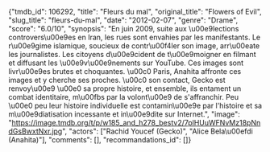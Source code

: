 {"tmdb_id": 106292, "title": "Fleurs du mal", "original_title": "Flowers of Evil", "slug_title": "fleurs-du-mal", "date": "2012-02-07", "genre": "Drame", "score": "6.0/10", "synopsis": "En juin 2009, suite aux \u00e9lections controvers\u00e9es en Iran, les rues sont envahies par les manifestants. Le r\u00e9gime islamique, soucieux de contr\u00f4ler son image, arr\u00eate les journalistes. Les citoyens d\u00e9cident de t\u00e9moigner en filmant et diffusant les \u00e9v\u00e9nements sur YouTube. Ces images sont livr\u00e9es brutes et choquantes. \u00c0 Paris, Anahita affronte ces images et y cherche ses proches. \u00c0 son contact, Gecko est renvoy\u00e9 \u00e0 sa propre histoire, et ensemble, ils entament un combat identitaire, m\u00fbs par la volont\u00e9 de s'affranchir. Peu \u00e0 peu leur histoire individuelle est contamin\u00e9e par l'histoire et sa m\u00e9diatisation incessante et in\u00e9dite sur Internet.", "image": "https://image.tmdb.org/t/p/w185_and_h278_bestv2/7plHUuWFNvMz18pNndGsBwxtNxr.jpg", "actors": ["Rachid Youcef (Gecko)", "Alice Bela\u00efdi (Anahita)"], "comments": [], "recommandations_id": []}